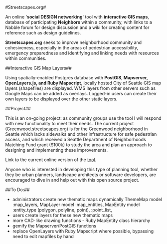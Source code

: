#Streetscapes.org#

An online '**social DESIGN networking**' tool with **interactive GIS maps**, database of participating **Neighbors** within a community, with links to a Nabble forum for design discussion and a wiki for creating content for reference such as design guidelines.

**Streetscapes.org** seeks to improve neighborhood community and cohesiveness, especially in the areas of pedestrian accessibility, emergency preparedness and identifying and linking needs with resources within communities.


##Interactive GIS Map Layers##

Using spatially-enabled Postgres database with **PostGIS, Mapserver, OpenLayers.js, and Ruby Mapscript**, locally hosted City of Seattle GIS map layers (shapefiles) are displayed. WMS layers from other servers such as Google Maps can be added as overlays. Logged-in users can create their own layers to be displayed over the other static layers.

##Project##

This is an on-going project: as community groups use the tool I will respond with new functionality to meet their needs. The current project (Greenwood.streetscapes.org) is for the Greenwood neighborhood in Seattle which lacks sidewalks and other infrastructure for safe pedestrian access, and which received a Seattle Department of Neighborhoods Matching Fund grant ($100k) to study the area and plan an approach to designing and implementing these improvements.

Link to the current online version of the [tool](http://greenwood.streetscapes.org).

Anyone who is interested in developing this type of planning tool, whether they be urban planners, landscape architects or software developers, are encouraged to dive in and help out with this open source project.


##To Do:##

* administrators create new thematic maps dynamically
  ThemeMap model :map_layers, 
  MapLayer model :map_entities, 
  MapEntity model :entity_type (polygon, polyline, point), :point_list, 
* users create layers for these new thematic maps
* more CAD-like drawing functions - Ruby MapEntity class hierarchy
* gemify the Mapserver/PostGIS functions
* replace OpenLayers with Ruby Mapscript where possible, bypassing need to edit mapfiles by hand

